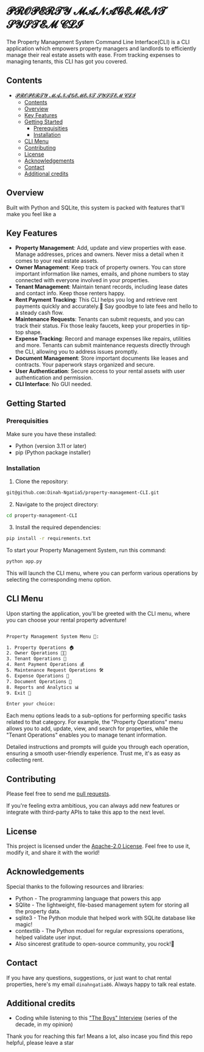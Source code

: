 # 𝓟𝓡𝓞𝓟𝓔𝓡𝓣𝓨 𝓜𝓐𝓝𝓐𝓖𝓔𝓜𝓔𝓝𝓣 𝓢𝓨𝓢𝓣𝓔𝓜 𝓒𝓛𝓘

The Property Management System Command Line Interface(CLI) is a CLI application which empowers property managers and landlords to efficiently manage their real estate assets with ease. From tracking expenses to managing tenants, this CLI has got you covered.


## Contents
 
- [𝓟𝓡𝓞𝓟𝓔𝓡𝓣𝓨 𝓜𝓐𝓝𝓐𝓖𝓔𝓜𝓔𝓝𝓣 𝓢𝓨𝓢𝓣𝓔𝓜 𝓒𝓛𝓘](#𝓟𝓡𝓞𝓟𝓔𝓡𝓣𝓨-𝓜𝓐𝓝𝓐𝓖𝓔𝓜𝓔𝓝𝓣-𝓢𝓨𝓢𝓣𝓔𝓜-𝓒𝓛𝓘)
  - [Contents](#contents)
  - [Overview](#overview)
  - [Key Features](#key-features)
  - [Getting Started](#getting-started)
    - [Prerequisities](#prerequisities)
    - [Installation](#installation)
  - [CLI Menu](#cli-menu)
  - [Contributing](#contributing)
  - [License](#license)
  - [Acknowledgements](#acknowledgements)
  - [Contact](#contact)
  - [Additional credits](#additional-credits)

## Overview

Built with Python and SQLite, this system is packed with features that'll make you feel like a 

## Key Features

- **Property Management**: Add, update and view properties with ease. Manage addresses, prices and owners. Never miss a detail when it comes to your real estate assets.
- **Owner Management**: Keep track of property owners. You can store important information like names, emails, and phone numbers to stay connected with everyone involved in your properties.
- **Tenant Management**: Maintain tenant records, including lease dates and contact info. Keep those renters happy.
- **Rent Payment Tracking**: This CLI helps you log and retrieve rent payments quickly and accurately.💸 Say goodbye to late fees and hello to a steady cash flow.
- **Maintenance Requests**: Tenants can submit requests, and you can track their status. Fix those leaky faucets, keep your properties in tip-top shape.
- **Expense Tracking**: Record and manage expenses like repairs, utilities and more. Tenants can submit maintenance requests directly through the CLI, allowing you to address issues promptly.
- **Document Management**: Store important documents like leases and contracts. Your paperwork stays organized and secure.
- **User Authentication**: Secure access to your rental assets with user authentication and permission.
- **CLI Interface**: No GUI needed. 

## Getting Started

### Prerequisities

Make sure you have these installed:

- Python (version 3.11 or later)
- pip (Python package installer)

### Installation

1. Clone the repository:

```bash
git@github.com:Dinah-Ngatia5/property-management-CLI.git
```
   
2. Navigate to the project directory:

```bash
cd property-management-CLI
```

3. Install the required dependencies:

```bash
pip install -r requirements.txt
```

To start your Property Management System, run this command:

```bash
python app.py
```

This will launch the CLI menu, where you can perform various operations by selecting the corresponding menu option.


## CLI Menu

Upon starting the application, you'll be greeted with the CLI menu, where you can choose your rental property adventure!

```bash

Property Management System Menu 🏰:

1. Property Operations 🏠
2. Owner Operations 👨‍💼
3. Tenant Operations 🤝
4. Rent Payment Operations 💰
5. Maintenance Request Operations 🛠️
6. Expense Operations 💸
7. Document Operations 📁
8. Reports and Analytics 📊
9. Exit 🚪

Enter your choice:

```

Each menu options leads to a sub-options for performing specific tasks related to that category. For example, the "Property Operations" menu allows you to add, update, view, and search for properties, while the "Tenant Operations" enables you to manage tenant information.

Detailed instructions and prompts will guide you through each operation, ensuring a smooth user-friendly experience. Trust me, it's as easy as collecting rent.


## Contributing

Please feel free to send me [pull requests](https://github.com/Dinah-Ngatia5/property-management-CLI/pulls).

If you're feeling extra ambitious, you can always add new features or integrate with third-party APIs to take this app to the next level.

## License

This project is licensed under the [Apache-2.0 License](https://github.com/Dinah-Ngatia5/property-management-CLI/blob/main/LICENSE). Feel free to use it, modify it, and share it with the world!

## Acknowledgements

Special thanks to the following resources and libraries:

- Python - The programming language that powers this app
- SQlite - The lightweight, file-based management sytem for storing all the property data.
- sqlite3 - The Python module that helped work with SQLite database like magic! 
- contextlib - The Python moduel for regular expressions operations, helped validate user input.
- Also sincerest gratitude to open-source community, you rock!🤘
  

## Contact

If you have any questions, suggestions, or just want to chat rental properties, here's my email `dinahngatia86`. Always happy to talk real estate.

## Additional credits

- Coding while listening to this ["The Boys" Interview](https://www.youtube.com/watch?v=NaDdZZV0WEQ) (series of the decade, in my opinion)

Thank you for reaching this far! Means a lot, also incase you find this repo helpful, please leave a star


